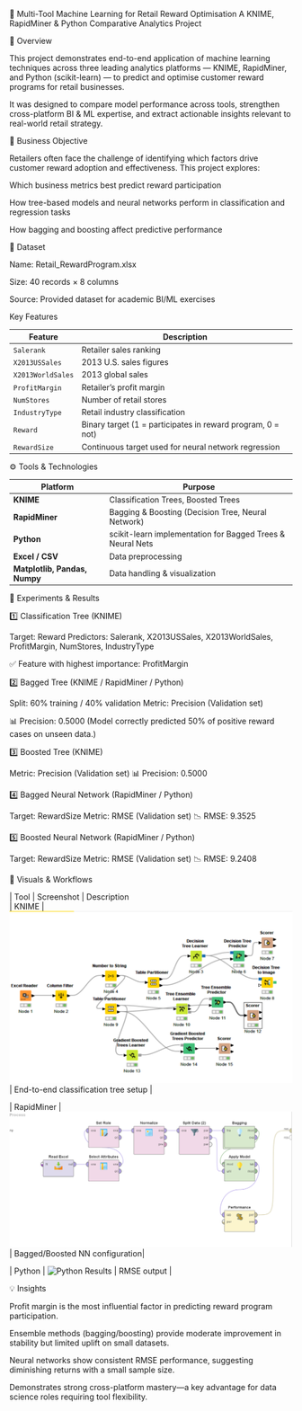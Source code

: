 🧠 Multi-Tool Machine Learning for Retail Reward Optimisation 
A KNIME, RapidMiner & Python Comparative Analytics Project

📌 Overview

This project demonstrates end-to-end application of machine learning techniques across three leading analytics platforms — KNIME, RapidMiner, and Python (scikit-learn) — to predict and optimise customer reward programs for retail businesses.

It was designed to compare model performance across tools, strengthen cross-platform BI & ML expertise, and extract actionable insights relevant to real-world retail strategy.

🎯 Business Objective

Retailers often face the challenge of identifying which factors drive customer reward adoption and effectiveness.
This project explores:

Which business metrics best predict reward participation

How tree-based models and neural networks perform in classification and regression tasks

How bagging and boosting affect predictive performance

🧩 Dataset

Name: Retail_RewardProgram.xlsx

Size: 40 records × 8 columns

Source: Provided dataset for academic BI/ML exercises

Key Features

| Feature           | Description                                                 |
| ----------------- | ----------------------------------------------------------- |
| `Salerank`        | Retailer sales ranking                                      |
| `X2013USSales`    | 2013 U.S. sales figures                                     |
| `X2013WorldSales` | 2013 global sales                                           |
| `ProfitMargin`    | Retailer’s profit margin                                    |
| `NumStores`       | Number of retail stores                                     |
| `IndustryType`    | Retail industry classification                              |
| `Reward`          | Binary target (1 = participates in reward program, 0 = not) |
| `RewardSize`      | Continuous target used for neural network regression        |

⚙️ Tools & Technologies

| Platform                      | Purpose                                                    |
| ----------------------------- | ---------------------------------------------------------- |
| **KNIME**                     | Classification Trees, Boosted Trees                        |
| **RapidMiner**                | Bagging & Boosting (Decision Tree, Neural Network)         |
| **Python**                    | scikit-learn implementation for Bagged Trees & Neural Nets |
| **Excel / CSV**               | Data preprocessing                                         |
| **Matplotlib, Pandas, Numpy** | Data handling & visualization                              |

🧪 Experiments & Results

1️⃣ Classification Tree (KNIME)

Target: Reward
Predictors: Salerank, X2013USSales, X2013WorldSales, ProfitMargin, NumStores, IndustryType

✅ Feature with highest importance: ProfitMargin

2️⃣ Bagged Tree (KNIME / RapidMiner / Python)

Split: 60% training / 40% validation
Metric: Precision (Validation set)

📊 Precision: 0.5000
(Model correctly predicted 50% of positive reward cases on unseen data.)

3️⃣ Boosted Tree (KNIME)

Metric: Precision (Validation set)
📊 Precision: 0.5000

4️⃣ Bagged Neural Network (RapidMiner / Python)

Target: RewardSize
Metric: RMSE (Validation set)
📉 RMSE: 9.3525

5️⃣ Boosted Neural Network (RapidMiner / Python)

Target: RewardSize
Metric: RMSE (Validation set)
📉 RMSE: 9.2408

📸 Visuals & Workflows

| Tool       | Screenshot                                                                                | Description         
| KNIME | ![KNIME Workflow](https://github.com/Lamiaghozy/Customer-Reward-Program-Intelligence-Multi-Tool-Machine-Learning-for-Retail-Growth-Optimization/blob/main/Data/knime_workflow.png)  | End-to-end classification tree setup |

| RapidMiner | ![RapidMiner Workflow](https://github.com/Lamiaghozy/Customer-Reward-Program-Intelligence-Multi-Tool-Machine-Learning-for-Retail-Growth-Optimization/blob/main/Data/rapidminer_workflow.png) | Bagged/Boosted NN configuration|

| Python | ![Python Results](https://github.com/Lamiaghozy/Customer-Reward-Program-Intelligence-Multi-Tool-Machine-Learning-for-Retail-Growth-Optimization/blob/main/Data/neural_network_bagging_and_boosting.ipynb) | RMSE output |

💡 Insights

Profit margin is the most influential factor in predicting reward program participation.

Ensemble methods (bagging/boosting) provide moderate improvement in stability but limited uplift on small datasets.

Neural networks show consistent RMSE performance, suggesting diminishing returns with a small sample size.

Demonstrates strong cross-platform mastery—a key advantage for data science roles requiring tool flexibility.
